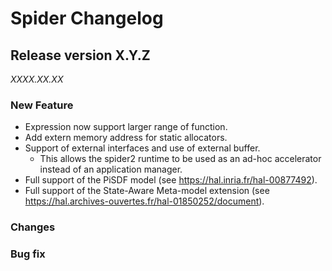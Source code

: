Spider Changelog
================

## Release version X.Y.Z
*XXXX.XX.XX*

### New Feature
* Expression now support larger range of function. 
* Add extern memory address for static allocators.
* Support of external interfaces and use of external buffer. 
    * This allows the spider2 runtime to be used as an ad-hoc accelerator instead of an application manager.
* Full support of the PiSDF model (see https://hal.inria.fr/hal-00877492).
* Full support of the State-Aware Meta-model extension (see https://hal.archives-ouvertes.fr/hal-01850252/document).


### Changes

### Bug fix
